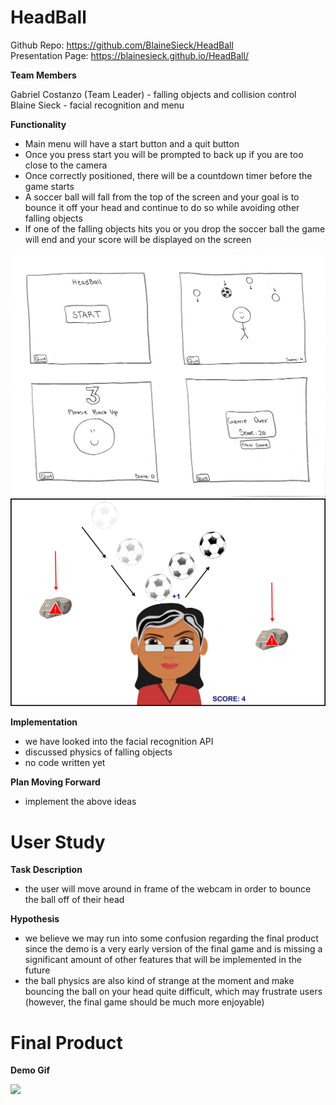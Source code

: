 # HeadBall

Github Repo: https://github.com/BlaineSieck/HeadBall  
Presentation Page: https://blainesieck.github.io/HeadBall/

**Team Members**

Gabriel Costanzo (Team Leader) - falling objects and collision control    
Blaine Sieck - facial recognition and menu

**Functionality**

- Main menu will have a start button and a quit button
- Once you press start you will be prompted to back up if you are too close to the camera
- Once correctly positioned, there will be a countdown timer before the game starts
- A soccer ball will fall from the top of the screen and your goal is to bounce it off your head and continue to do so while avoiding other falling objects
- If one of the falling objects hits you or you drop the soccer ball the game will end and your score will be displayed on the screen

![](sketch.png)
![](soccer_game_sketch.png)

**Implementation**
- we have looked into the facial recognition API
- discussed physics of falling objects
- no code written yet

**Plan Moving Forward**
- implement the above ideas

# User Study

**Task Description**  
- the user will move around in frame of the webcam in order to bounce the ball off of their head

**Hypothesis**  
- we believe we may run into some confusion regarding the final product since the demo is a very early version of the final game and is missing a significant amount of other features that will be implemented in the future
- the ball physics are also kind of strange at the moment and make bouncing the ball on your head quite difficult, which may frustrate users (however, the final game should be much more enjoyable)

# Final Product  

**Demo Gif**  
  
![](p2Final.group12.gif)

